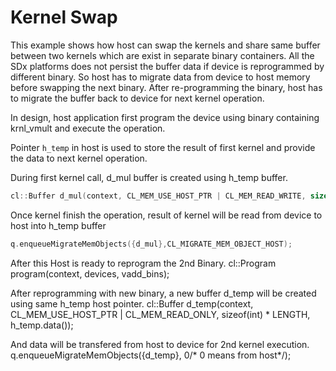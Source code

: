 Kernel Swap
============

This example shows how host can swap the kernels and share same buffer between two kernels which are exist in separate binary containers. All the SDx platforms does not persist the buffer data if device is reprogrammed by different binary. So host has to migrate data from device to host memory before swapping the next binary. After re-programming the binary, host has to migrate the buffer back to device for next kernel operation.

In design, host application first program the device using binary containing krnl_vmult and execute the operation. 

Pointer `h_temp` in host is used to store the result of first kernel and provide the data to next kernel operation.

During first kernel call, d_mul buffer is created using h_temp buffer. 

```c++
cl::Buffer d_mul(context, CL_MEM_USE_HOST_PTR | CL_MEM_READ_WRITE, sizeof(int) * LENGTH, h_temp.data(), &err);
```                   

Once kernel finish the operation, result of kernel will be read from device to host into h_temp buffer

```c++
q.enqueueMigrateMemObjects({d_mul},CL_MIGRATE_MEM_OBJECT_HOST);
```   

After this Host is ready to reprogram the 2nd Binary.
cl::Program program(context, devices, vadd_bins);

After reprogramming with new binary, a new buffer d_temp will be created using same h_temp host pointer. 
 cl::Buffer d_temp(context, CL_MEM_USE_HOST_PTR | CL_MEM_READ_ONLY,   sizeof(int) * LENGTH, h_temp.data());
 
And data will be transfered from host to device for 2nd kernel execution.
q.enqueueMigrateMemObjects({d_temp}, 0/* 0 means from host*/);

